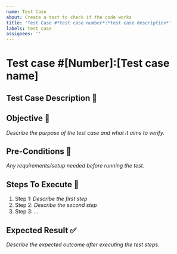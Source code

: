 ```yaml
---
name: Test Case
about: Create a test to check if the code works
title: 'Test Case #*test case number*:*test case description*'
labels: test case
assignees: ''
---
```


# Test case #[Number]:[Test case name]

## Test Case Description 📝 



## Objective 🎯
*Describe the purpose of the test case and what it aims to verify.*

## Pre-Conditions 🔄 
*Any requirements/setup needed before running the test.*

## Steps To Execute 🏃 
1. Step 1: *Describe the first step*  
2. Step 2: *Describe the second step*  
3. Step 3: *...*  

## Expected Result ✅ 
*Describe the expected outcome after executing the test steps.*
